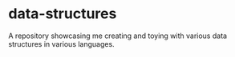 # data-structures
A repository showcasing me creating and toying with various data structures in various languages.
